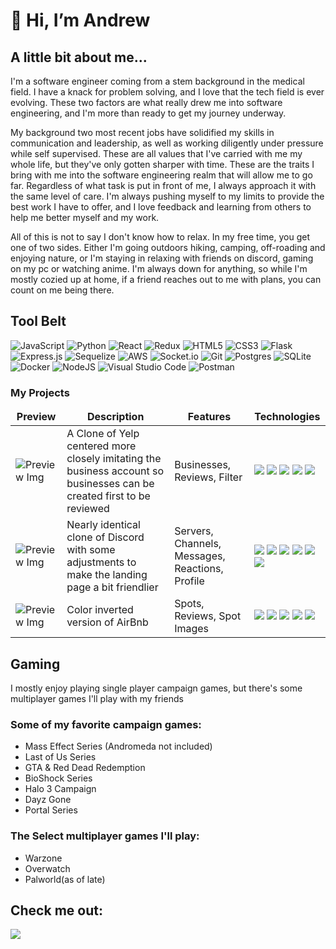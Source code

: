 <h1>👋 Hi, I’m Andrew</h1>

<h2>A little bit about me...</h2>
<div>
I'm a software engineer coming from a stem background in the medical field. I have a knack for problem solving, and I love that the tech field is ever evolving. These two factors are what really drew me into software engineering, and I'm more than ready to get my journey underway.

My background two most recent jobs have solidified my skills in communication and leadership, as well as working diligently under pressure while self supervised. These are all values that I've carried with me my whole life, but they've only gotten sharper with time. These are the traits I bring with me into the software engineering realm that will allow me to go far. Regardless of what task is put in front of me, I always approach it with the same level of care. I'm always pushing myself to my limits to provide the best work I have to offer, and I love feedback and learning from others to help me better myself and my work.

All of this is not to say I don't know how to relax. In my free time, you get one of two sides. Either I'm going outdoors hiking, camping, off-roading and enjoying nature, or I'm staying in relaxing with friends on discord, gaming on my pc or watching anime. I'm always down for anything, so while I'm mostly cozied up at home, if a friend reaches out to me with plans, you can count on me being there.
</div>

<h2>Tool Belt</h2>

![JavaScript](https://img.shields.io/badge/javascript-%23323330.svg?style=for-the-badge&logo=javascript&logoColor=%23F7DF1E)
![Python](https://img.shields.io/badge/python-3670A0?style=for-the-badge&logo=python&logoColor=ffdd54)
![React](https://img.shields.io/badge/react-%2320232a.svg?style=for-the-badge&logo=react&logoColor=%2361DAFB)
![Redux](https://img.shields.io/badge/redux-%23593d88.svg?style=for-the-badge&logo=redux&logoColor=white)
![HTML5](https://img.shields.io/badge/html5-%23E34F26.svg?style=for-the-badge&logo=html5&logoColor=white)
![CSS3](https://img.shields.io/badge/css3-%231572B6.svg?style=for-the-badge&logo=css3&logoColor=white)
![Flask](https://img.shields.io/badge/flask-%23000.svg?style=for-the-badge&logo=flask&logoColor=white)
![Express.js](https://img.shields.io/badge/express.js-%23404d59.svg?style=for-the-badge&logo=express&logoColor=%2361DAFB)
![Sequelize](https://img.shields.io/badge/Sequelize-52B0E7?style=for-the-badge&logo=Sequelize&logoColor=white)
![AWS](https://img.shields.io/badge/AWS-%23FF9900.svg?style=for-the-badge&logo=amazon-aws&logoColor=white)
![Socket.io](https://img.shields.io/badge/Socket.io-black?style=for-the-badge&logo=socket.io&badgeColor=010101)
![Git](https://img.shields.io/badge/git-%23F05033.svg?style=for-the-badge&logo=git&logoColor=white)
![Postgres](https://img.shields.io/badge/postgres-%23316192.svg?style=for-the-badge&logo=postgresql&logoColor=white)
![SQLite](https://img.shields.io/badge/sqlite-%2307405e.svg?style=for-the-badge&logo=sqlite&logoColor=white)
![Docker](https://img.shields.io/badge/docker-%230db7ed.svg?style=for-the-badge&logo=docker&logoColor=white)
![NodeJS](https://img.shields.io/badge/node.js-6DA55F?style=for-the-badge&logo=node.js&logoColor=white)
![Visual Studio Code](https://img.shields.io/badge/Visual%20Studio%20Code-0078d7.svg?style=for-the-badge&logo=visual-studio-code&logoColor=white)
![Postman](https://img.shields.io/badge/Postman-FF6C37?style=for-the-badge&logo=postman&logoColor=white)

<h3>My Projects</h3>
<table>
  <thead align="center">
    <tr border: none;>
      <td><b>Preview</b></td>
      <td><b>Description</b></td>
      <td><b>Features</b></td>
      <td><b>Technologies</b></td>
    </tr>
  </thead>
  <tbody>
    <tr>
      <td><img alt="Preview Img" src="https://github.com/Andrizle/Andrizle/assets/142128377/a37040ff-9671-441d-a009-9020d482df10"/></td>
	     <td>A Clone of Yelp centered more closely imitating the business account so businesses can be created first to be reviewed</td>
      <td>Businesses, Reviews, Filter</td>
      <td> 
	  <img src="https://img.shields.io/badge/React-20232A?style=for-the-badge&logo=react&logoColor=61DAFB" />
	  <img src="https://img.shields.io/badge/Redux-593D88?style=for-the-badge&logo=redux&logoColor=white" /> <img src="https://img.shields.io/badge/flask-%23000.svg?style=for-the-badge&logo=flask&logoColor=white" />
	  <img src="https://img.shields.io/badge/AWS-%23FF9900.svg?style=for-the-badge&logo=amazon-aws&logoColor=white" />
       <img src="https://img.shields.io/badge/Python-3776AB?style=for-the-badge&logo=python&logoColor=white" />
	</td>
    </tr>
	  <tr>
      <td><img alt="Preview Img" src="https://github.com/Andrizle/Andrizle/assets/142128377/f357af52-34f4-44c1-88a8-a84f1ef7ab88" /></td>
      <td>Nearly identical clone of Discord with some adjustments to make the landing page a bit friendlier</td>
      <td>Servers, Channels, Messages, Reactions, Profile</td>
      <td>
	  <img src="https://img.shields.io/badge/React-20232A?style=for-the-badge&logo=react&logoColor=61DAFB" />
	  <img src="https://img.shields.io/badge/Redux-593D88?style=for-the-badge&logo=redux&logoColor=white" /> 
	  <img src="https://img.shields.io/badge/flask-%23000.svg?style=for-the-badge&logo=flask&logoColor=white" />
	  <img src="https://img.shields.io/badge/Python-3776AB?style=for-the-badge&logo=python&logoColor=white" />
	  <img src="https://img.shields.io/badge/postgres-%23316192.svg?style=for-the-badge&logo=postgresql&logoColor=white" />
	  <img src="https://img.shields.io/badge/Socket.io-black?style=for-the-badge&logo=socket.io&badgeColor=010101" /> 
	</td>
    </tr>
    <tr>
      <td><img alt="Preview Img" src="https://github.com/Andrizle/Andrizle/assets/142128377/44903bc0-bb37-4e5b-922c-bf01b5feeee5"/></td>
      <td>Color inverted version of AirBnb</td>
      <td>Spots, Reviews, Spot Images</td>
      <td>
	  <img src="https://img.shields.io/badge/React-20232A?style=for-the-badge&logo=react&logoColor=61DAFB" />
	  <img src="https://img.shields.io/badge/Redux-593D88?style=for-the-badge&logo=redux&logoColor=white" /> 
	  <img src="https://img.shields.io/badge/Express.js-000000?style=for-the-badge&logo=express&logoColor=white" />
	  <img src="https://img.shields.io/badge/JavaScript-323330?style=for-the-badge&logo=javascript&logoColor=F7DF1E" />
	  <img src="https://img.shields.io/badge/postgres-%23316192.svg?style=for-the-badge&logo=postgresql&logoColor=white" />
	</td>
    </tr>
  </tbody>
</table>

<h2>Gaming</h2>
<p>I mostly enjoy playing single player campaign games, but there's some multiplayer games I'll play with my friends</p>
<div>

 <h3>Some of my favorite campaign games:</h3>
<ul>
  <li>Mass Effect Series (Andromeda not included)</li>
  <li>Last of Us Series</li>
  <li>GTA & Red Dead Redemption</li>
  <li>BioShock Series</li>
  <li>Halo 3 Campaign</li>
  <li>Dayz Gone</li>
  <li>Portal Series</li>
</ul>

<h3>The Select multiplayer games I'll play:</h3>
<ul>
  <li>Warzone</li>
  <li>Overwatch</li>
  <li>Palworld(as of late)</li>
</ul>
  
</div>

<h2>Check me out:</h2>
  <a href="https://www.linkedin.com/in/andrew-madrigal/" target="_blank">
    <img src="https://img.shields.io/badge/linkedin-%230077B5.svg?style=for-the-badge&logo=linkedin&logoColor=white"/>
  </a>

<!---
Andrizle/Andrizle is a ✨ special ✨ repository because its `README.md` (this file) appears on your GitHub profile.
You can click the Preview link to take a look at your changes.
--->
